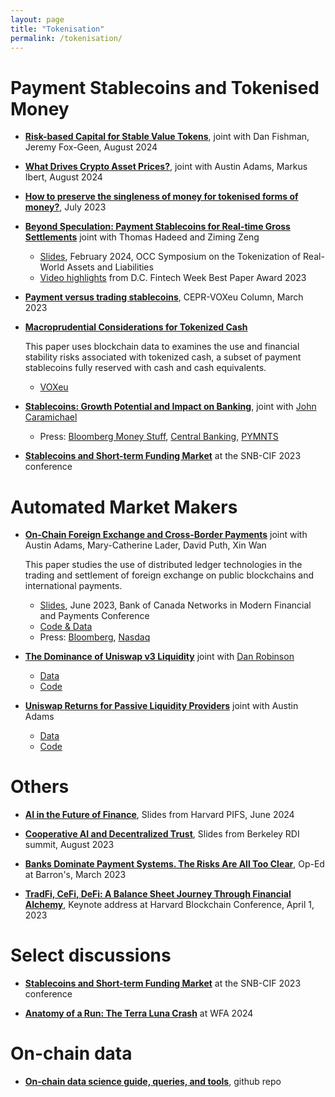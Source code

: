 ```yaml
---
layout: page
title: "Tokenisation"
permalink: /tokenisation/
---
```


<!-- Papers completed during my 4 years of Ph.D. and 2 years as an economist at the Fed
 -->

<!-- To cite: bibtex -->
# Payment Stablecoins and Tokenised Money

* **[Risk-based Capital for Stable Value Tokens](https://papers.ssrn.com/sol3/papers.cfm?abstract_id=4926568)**, joint with Dan Fishman, Jeremy Fox-Geen, August 2024

* **[What Drives Crypto Asset Prices?](https://papers.ssrn.com/sol3/papers.cfm?abstract_id=4910537)**, joint with Austin Adams, Markus Ibert, August 2024

* **[How to preserve the singleness of money for tokenised forms of money?](discussion/Singleness_of_money.pdf)**, July 2023

* **[Beyond Speculation: Payment Stablecoins for Real-time Gross Settlements](https://papers.ssrn.com/sol3/papers.cfm?abstract_id=4476859)**
   joint with Thomas Hadeed and Ziming Zeng
   - [Slides](../papers/Liao_OCC_Tokenization_Confernece.pdf), February 2024, OCC Symposium on the Tokenization of Real-World Assets and Liabilities 
   - [Video highlights](https://youtu.be/Iit75lVVzIk) from D.C. Fintech Week Best Paper Award 2023

* **[Payment versus trading stablecoins](https://cepr.org/voxeu/columns/payment-versus-trading-stablecoins)**, CEPR-VOXeu Column, March 2023

* **[Macroprudential Considerations for Tokenized Cash](https://papers.ssrn.com/sol3/papers.cfm?abstract_id=4228268)**

   This paper uses blockchain data to examines the use and financial stability risks associated with tokenized cash, a subset of payment stablecoins fully reserved with cash and cash equivalents.
   - [VOXeu](https://cepr.org/voxeu/columns/payment-versus-trading-stablecoins)

* **[Stablecoins: Growth Potential and Impact on Banking](https://www.federalreserve.gov/econres/ifdp/stablecoins-growth-potential-and-impact-on-banking.htm)**, joint with [John Caramichael](http://johncaramichael.com/)
  - Press: [Bloomberg Money Stuff](https://www.bloomberg.com/opinion/articles/2022-02-01/hedge-funds-are-a-job-now), [Central Banking](https://www.centralbanking.com/fintech/crypto-assets/7928291/fed-paper-explores-stablecoins-impact-on-financial-system), [PYMNTS](https://www.pymnts.com/cryptocurrency/2022/fed-paper-finds-stablecoin-risks-are-manageable-and-come-with-rewards/)

* **[Stablecoins and Short-term Funding Market](discussion/Discussion_Stablecoins_Short_term_funding_paper.pdf)** at the SNB-CIF 2023 conference

# Automated Market Makers
 * **[On-Chain Foreign Exchange and Cross-Border Payments](https://papers.ssrn.com/sol3/papers.cfm?abstract_id=4328948)**
    joint with Austin Adams, Mary-Catherine Lader, David Puth, Xin Wan

    This paper studies the use of distributed ledger technologies in the trading and settlement of foreign exchange on public blockchains and international payments.
    - [Slides](../papers/On-Chain_FX_BOC_JUN23.pdf), June 2023, Bank of Canada Networks in Modern Financial and Payments Conference
    - [Code & Data](https://github.com/Uniswap/fx-comparison-study)
    - Press: [Bloomberg](https://www.bloomberg.com/news/articles/2023-01-31/the-7-trillion-global-currency-market-is-a-target-for-defi-proponents?srnd=fx-center), [Nasdaq](https://www.nasdaq.com/articles/could-defi-be-the-future-of-foreign-exchange-trading)


* **[The Dominance of Uniswap v3 Liquidity](https://uniswap.org/TheDominanceofUniswapv3Liquidity.pdf)** joint with [Dan Robinson](https://www.paradigm.xyz/team/danrobinson)
    - [Data](https://bit.ly/v3depthdata)
    - [Code](https://github.com/Uniswap/v3-market-depth-study)


* **[Uniswap Returns for Passive Liquidity Providers](https://uniswap.org/SuperiorReturnsForLiquidityProviders.pdf)** joint with Austin Adams
    - [Data](https://storage.googleapis.com/uniswap-fee-returns/protocol_returns.csv)
    - [Code](https://github.com/Uniswap/returns-comparison-study)


# Others
* **[AI in the Future of Finance](discussion/AI_and_finance_PIFS_2024_June.pdf)**, Slides from Harvard PIFS, June 2024

* **[Cooperative AI and Decentralized Trust](discussion/CooperativeAI_and_Decentralized_Trust.pdf)**, Slides from Berkeley RDI summit, August 2023

* **[Banks Dominate Payment Systems. The Risks Are All Too Clear](https://www.barrons.com/articles/svb-circle-payments-stablecoins-crypto-8ffba659)**, Op-Ed at Barron's, March 2023


* **[TradFi, CeFi, DeFi: A Balance Sheet Journey Through Financial Alchemy](https://www.circle.com/blog/tradfi-cefi-defi-a-balance-sheet-journey-through-financial-alchemy)**, Keynote address at Harvard Blockchain Conference, April 1, 2023


# Select discussions
* **[Stablecoins and Short-term Funding Market](discussion/Discussion_Stablecoins_Short_term_funding_paper.pdf)** at the SNB-CIF 2023 conference

* **[Anatomy of a Run: The Terra Luna Crash](discussion/Discussion_Terra_Luna_Crash.pdf)** at WFA 2024

# On-chain data

* **[On-chain data science guide, queries, and tools](https://github.com/Uniswap/ds-tools)**, github repo
